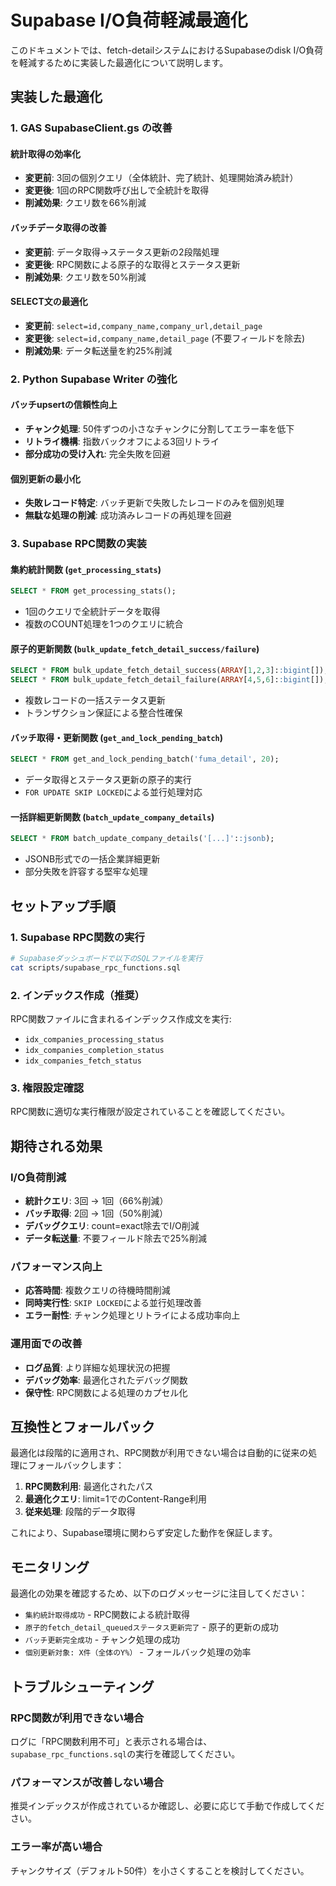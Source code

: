 # Supabase I/O負荷軽減最適化

このドキュメントでは、fetch-detailシステムにおけるSupabaseのdisk I/O負荷を軽減するために実装した最適化について説明します。

## 実装した最適化

### 1. GAS SupabaseClient.gs の改善

#### 統計取得の効率化
- **変更前**: 3回の個別クエリ（全体統計、完了統計、処理開始済み統計）
- **変更後**: 1回のRPC関数呼び出しで全統計を取得
- **削減効果**: クエリ数を66%削減

#### バッチデータ取得の改善
- **変更前**: データ取得→ステータス更新の2段階処理
- **変更後**: RPC関数による原子的な取得とステータス更新
- **削減効果**: クエリ数を50%削減

#### SELECT文の最適化
- **変更前**: `select=id,company_name,company_url,detail_page`
- **変更後**: `select=id,company_name,detail_page` (不要フィールドを除去)
- **削減効果**: データ転送量を約25%削減

### 2. Python Supabase Writer の強化

#### バッチupsertの信頼性向上
- **チャンク処理**: 50件ずつの小さなチャンクに分割してエラー率を低下
- **リトライ機構**: 指数バックオフによる3回リトライ
- **部分成功の受け入れ**: 完全失敗を回避

#### 個別更新の最小化
- **失敗レコード特定**: バッチ更新で失敗したレコードのみを個別処理
- **無駄な処理の削減**: 成功済みレコードの再処理を回避

### 3. Supabase RPC関数の実装

#### 集約統計関数 (`get_processing_stats`)
```sql
SELECT * FROM get_processing_stats();
```
- 1回のクエリで全統計データを取得
- 複数のCOUNT処理を1つのクエリに統合

#### 原子的更新関数 (`bulk_update_fetch_detail_success/failure`)
```sql
SELECT * FROM bulk_update_fetch_detail_success(ARRAY[1,2,3]::bigint[]);
SELECT * FROM bulk_update_fetch_detail_failure(ARRAY[4,5,6]::bigint[]);
```
- 複数レコードの一括ステータス更新
- トランザクション保証による整合性確保

#### バッチ取得・更新関数 (`get_and_lock_pending_batch`)
```sql
SELECT * FROM get_and_lock_pending_batch('fuma_detail', 20);
```
- データ取得とステータス更新の原子的実行
- `FOR UPDATE SKIP LOCKED`による並行処理対応

#### 一括詳細更新関数 (`batch_update_company_details`)
```sql
SELECT * FROM batch_update_company_details('[...]'::jsonb);
```
- JSONB形式での一括企業詳細更新
- 部分失敗を許容する堅牢な処理

## セットアップ手順

### 1. Supabase RPC関数の実行
```bash
# Supabaseダッシュボードで以下のSQLファイルを実行
cat scripts/supabase_rpc_functions.sql
```

### 2. インデックス作成（推奨）
RPC関数ファイルに含まれるインデックス作成文を実行:
- `idx_companies_processing_status`
- `idx_companies_completion_status` 
- `idx_companies_fetch_status`

### 3. 権限設定確認
RPC関数に適切な実行権限が設定されていることを確認してください。

## 期待される効果

### I/O負荷削減
- **統計クエリ**: 3回 → 1回（66%削減）
- **バッチ取得**: 2回 → 1回（50%削減）
- **デバッグクエリ**: count=exact除去でI/O削減
- **データ転送量**: 不要フィールド除去で25%削減

### パフォーマンス向上
- **応答時間**: 複数クエリの待機時間削減
- **同時実行性**: `SKIP LOCKED`による並行処理改善
- **エラー耐性**: チャンク処理とリトライによる成功率向上

### 運用面での改善
- **ログ品質**: より詳細な処理状況の把握
- **デバッグ効率**: 最適化されたデバッグ関数
- **保守性**: RPC関数による処理のカプセル化

## 互換性とフォールバック

最適化は段階的に適用され、RPC関数が利用できない場合は自動的に従来の処理にフォールバックします：

1. **RPC関数利用**: 最適化されたパス
2. **最適化クエリ**: limit=1でのContent-Range利用
3. **従来処理**: 段階的データ取得

これにより、Supabase環境に関わらず安定した動作を保証します。

## モニタリング

最適化の効果を確認するため、以下のログメッセージに注目してください：

- `集約統計取得成功` - RPC関数による統計取得
- `原子的fetch_detail_queuedステータス更新完了` - 原子的更新の成功
- `バッチ更新完全成功` - チャンク処理の成功
- `個別更新対象: X件（全体のY%）` - フォールバック処理の効率

## トラブルシューティング

### RPC関数が利用できない場合
ログに「RPC関数利用不可」と表示される場合は、`supabase_rpc_functions.sql`の実行を確認してください。

### パフォーマンスが改善しない場合
推奨インデックスが作成されているか確認し、必要に応じて手動で作成してください。

### エラー率が高い場合
チャンクサイズ（デフォルト50件）を小さくすることを検討してください。